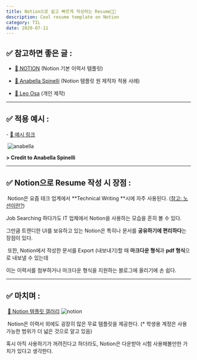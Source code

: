 ```yaml
---
title: Notion으로 쉽고 빠르게 작성하는 Resume🧑‍💼
description: Cool resume template on Notion
category: TIL
date: 2020-07-11
---
```


## ✅ 참고하면 좋은 글 :

- [🔗 NOTION](https://www.notion.so/Resume-17aab65a771f4f85bb2bb9b12994ec28) (Notion 기본 이력서 템플릿)

-	[🔗 Anabella Spinelli](https://www.notion.so/Anabella-Spinelli-a42a2aaf9a434729b442165ff531d2d8) (Notion 템플릿 원 제작자 적용 사례)

- [🔗 Leo Osa](https://www.notion.so/Leo-Osa-9ac01881647f410194ead70b790aed98) (개인 제작)

---

## ✅ 적용 예시 :

​-	[🔗 예시 링크](https://www.notion.so/Goeun-Lee-ec4f8ae8c84b46b5a8f2e1322ede3374)

​	![anabella](anabella.jpg)	

**> Credit to Anabella Spinelli**

---

## ✅ Notion으로 Resume 작성 시 장점 :

​	Notion은 요즘 테크 업계에서 **Technical Writing **시에 자주 사용된다. ([참고: 노션이란?](notion이란))

Job Searching 하다가도 IT 업체에서 Notion을 사용하는 모습을 흔히 볼 수 있다.

그만큼 트렌디한 UI를 보유하고 있는 Notion은 특히나 문서를 **공유하기에 편리하다**는 장점이 있다.

​	또한, Notion에서 작성한 문서를 Export (내보내기)할 때 **마크다운 형식**과 **pdf 형식**으로 내보낼 수 있는데

이는 이력서를 첨부하거나 마크다운 형식을 지원하는 블로그에 올리기에 손 쉽다.

---

## ✅ 마치며 :

​	[🔗 Notion 템플릿 갤러리](https://www.notion.so/181e961aeb5c4ee6915307c0dfd5156d)
![notion](notion.jpg)

​	Notion은 이력서 외에도 굉장히 많은 무료 템플릿을 제공한다. (* 학생용 계정은 사용 가능한 범위가 더 넓은 것으로 알고 있음)

혹시 아직 사용하기가 꺼려진다고 하더라도, Notion은 다운받아 시험 사용해볼만한 가치가 있다고 생각한다.